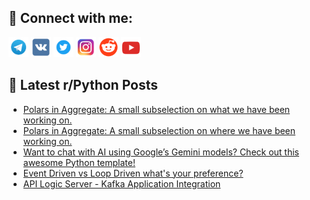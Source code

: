 ## 🔎 Connect with me:
[<img src="https://github.com/bullbesh/bullbesh/blob/main/images/Telegram.png" width="32" height="32" />](https://t.me/bullbesh)
[<img src="https://github.com/bullbesh/bullbesh/blob/main/images/VK.png" width="32" height="32" />](https://vk.com/bullbesh)
[<img src="https://github.com/bullbesh/bullbesh/blob/main/images/Twitter.png" width="32" height="32" />](https://twitter.com/bullbesh1)
[<img src="https://github.com/bullbesh/bullbesh/blob/main/images/Instagram.png" width="32" height="32" />](https://www.instagram.com/bullbesh)
[<img src="https://github.com/bullbesh/bullbesh/blob/main/images/Reddit.png" width="32" height="32" />](https://www.reddit.com/user/bullbesh)
[<img src="https://github.com/bullbesh/bullbesh/blob/main/images/YouTube.png" width="32" height="32" />](https://www.youtube.com/channel/UCtfjRs6uzgq5mfm8S06WTcg)

## 📕 Latest r/Python Posts
<!-- BLOG-POST-LIST:START -->
- [Polars in Aggregate: A small subselection on what we have been working on.](https://www.reddit.com/r/Python/comments/18z2z8x/polars_in_aggregate_a_small_subselection_on_what/)
- [Polars in Aggregate: A small subselection on where we have been working on.](https://www.reddit.com/r/Python/comments/18z2wp7/polars_in_aggregate_a_small_subselection_on_where/)
- [Want to chat with AI using Google’s Gemini models? Check out this awesome Python template!](https://www.reddit.com/r/Python/comments/18z1ur4/want_to_chat_with_ai_using_googles_gemini_models/)
- [Event Driven vs Loop Driven what&#39;s your preference?](https://www.reddit.com/r/Python/comments/18z08uh/event_driven_vs_loop_driven_whats_your_preference/)
- [API Logic Server - Kafka Application Integration](https://www.reddit.com/r/Python/comments/18ywi8a/api_logic_server_kafka_application_integration/)
<!-- BLOG-POST-LIST:END -->
